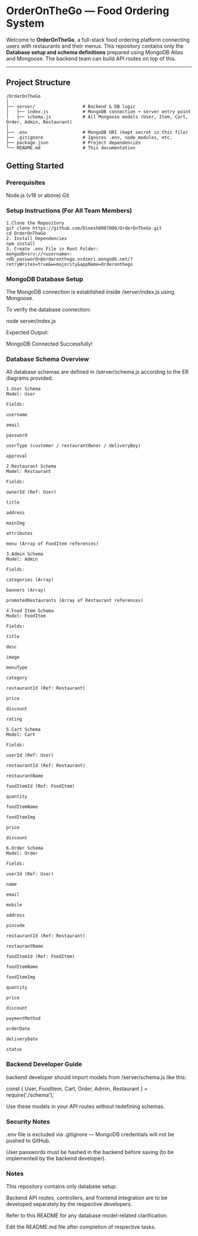# OrderOnTheGo — Food Ordering System

Welcome to **OrderOnTheGo**, a full-stack food ordering platform connecting users with restaurants and their menus. This repository contains only the **Database setup and schema definitions** prepared using MongoDB Atlas and Mongoose. The backend team can build API routes on top of this.

---

## Project Structure

```plaintext
/OrderOnTheGo
│
├── server/                  # Backend & DB logic
│   ├── index.js             # MongoDB connection + server entry point
│   ├── schema.js            # All Mongoose models (User, Item, Cart, Order, Admin, Restaurant)
│
├── .env                     # MongoDB URI (kept secret in this file)
├── .gitignore               # Ignores .env, node_modules, etc.
├── package.json             # Project dependencies
└── README.md                # This documentation
```

## Getting Started
### Prerequisites
Node.js (v18 or above)
Git

### Setup Instructions (For All Team Members)
```plaintext
1.Clone the Repository
git clone https://github.com/Dinesh0007000/OrderOnTheGo.git
cd OrderOnTheGo
2. Install Dependencies
npm install
3. Create .env File in Root Folder:
mongodb+srv://<username>:<db_password>@orderonthego.ncdzmri.mongodb.net/?retryWrites=true&w=majority&appName=Orderonthego
```

### MongoDB Database Setup
The MongoDB connection is established inside /server/index.js using Mongoose.

To verify the database connection:

node server/index.js

Expected Output:

MongoDB Connected Successfully!

### Database Schema Overview
All database schemas are defined in /server/schema.js according to the ER diagrams provided.

```plaintext
1.User Schema
Model: User

Fields:

username

email

password

userType (customer / restaurantOwner / deliveryBoy)

approval

2.Restaurant Schema
Model: Restaurant

Fields:

ownerId (Ref: User)

title

address

mainImg

attributes

menu (Array of FoodItem references)

3.Admin Schema
Model: Admin

Fields:

categories (Array)

banners (Array)

promotedRestaurants (Array of Restaurant references)

4.Food Item Schema
Model: FoodItem

Fields:

title

desc

image

menuType

category

restaurantId (Ref: Restaurant)

price

discount

rating

5.Cart Schema
Model: Cart

Fields:

userId (Ref: User)

restaurantId (Ref: Restaurant)

restaurantName

foodItemId (Ref: FoodItem)

quantity

foodItemName

foodItemImg

price

discount

6.Order Schema
Model: Order

Fields:

userId (Ref: User)

name

email

mobile

address

pincode

restaurantId (Ref: Restaurant)

restaurantName

foodItemId (Ref: FoodItem)

foodItemName

foodItemImg

quantity

price

discount

paymentMethod

orderDate

deliveryDate

status
```

### Backend Developer Guide
backend developer should import models from /server/schema.js like this:

const { User, FoodItem, Cart, Order, Admin, Restaurant } = require('./schema');

Use these models in your API routes without redefining schemas.

### Security Notes
.env file is excluded via .gitignore — MongoDB credentials will not be pushed to GitHub.

User passwords must be hashed in the backend before saving (to be implemented by the backend developer).

### Notes

This repository contains only database setup.

Backend API routes, controllers, and frontend integration are to be developed separately by the respective developers.

Refer to this README for any database model-related clarification.

Edit the README.md file after completion of respective tasks.
